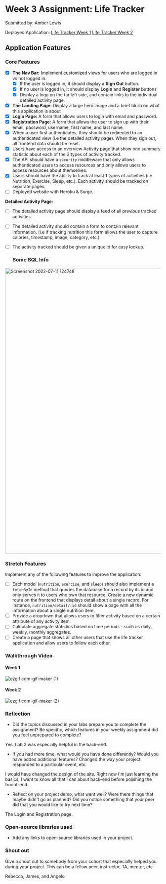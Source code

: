 # Week 3 Assignment: Life Tracker

Submitted by: Amber Lewis

Deployed Application: <a href="https://recordit.co/zdMyD5e8cU">Life Tracker Week 1</a>
<a href="https://recordit.co/ntj2R7FR1N">Life Tracker Week 2</a>


## Application Features

### Core Features

- [x] **The Nav Bar:** Implement customized views for users who are logged in vs not logged in.
  - [x] If the user is logged in, it should display a **Sign Out** button. 
  - [x] If no user is logged in, it should display **Login** and **Register** buttons
  - [x] Display a logo on the far left side, and contain links to the individual detailed activity page. 
- [x] **The Landing Page:** Display a large hero image and a brief blurb on what this application is about
- [x] **Login Page:** A form that allows users to login with email and password.
- [x] **Registration Page:** A form that allows the user to sign up with their email, password, username, first name, and last name.
- [x] When a user first authenticates, they should be redirected to an authenticated view (i.e the detailed activity page). When they sign out, all frontend data should be reset.
- [x] Users have access to an overview Activity page that show one summary statistic about each of the 3 types of activity tracked.
- [x] The API should have a `security` middleware that only allows authenticated users to access resources and only allows users to access resources about themselves. 
- [x] Users should have the ability to track at least **1** types of activities (i.e Nutrition, Exercise, Sleep, etc.). Each activity should be tracked on separate pages.
- [ ] Deployed website with Heroku & Surge. 

**Detailed Activity Page:**
- [ ] The detailed activity page should display a feed of all previous tracked activities.
- [ ] The detailed activity should contain a form to contain relevant information. (i.e if tracking nutrition this form allows the user to capture calories, timestamp, image, category, etc.) 
- [ ] The activity tracked should be given a unique id for easy lookup.
  
  ### Some SQL Info
  
<img width="925" alt="Screenshot 2022-07-11 124748" src="https://user-images.githubusercontent.com/93353341/178316310-2dda0470-c1b5-4ac3-a2af-9e8390f690be.png">

### Stretch Features

Implement any of the following features to improve the application:
- [ ] Each model (`nutrition`, `exercise`, and `sleep`) should also implement a `fetchById` method that queries the database for a record by its id and only serves it to users who own that resource. Create a new dynamic route on the frontend that displays detail about a single record. For instance, `nutrition/detail/:id` should show a page with all the information about a single nutrition item.
- [ ] Provide a dropdown that allows users to filter activity based on a certain attribute of any activity item.
- [ ] Calculate aggregate statistics based on time periods - such as daily, weekly, monthly aggregates.
- [ ] Create a page that shows all other users that use the life tracker application and allow users to follow each other.

### Walkthrough Video
####  Week 1
![ezgif com-gif-maker (1)](https://user-images.githubusercontent.com/93353341/177064532-02ae4e55-8513-4992-a8b6-aa088e506527.gif)

#### Week 2

![ezgif com-gif-maker (2)](https://user-images.githubusercontent.com/93353341/178192908-abd7f7da-96b8-4db7-9476-de0f41302e72.gif)


### Reflection

* Did the topics discussed in your labs prepare you to complete the assignment? Be specific, which features in your weekly assignment did you feel unprepared to complete?

Yes. Lab 2 was especially helpful in the back-end.

* If you had more time, what would you have done differently? Would you have added additional features? Changed the way your project responded to a particular event, etc.

I would have changed the design of the site. Right now I'm just learning the basics, I want to know all that I can about back-end before polishing the froont-end.

* Reflect on your project demo, what went well? Were there things that maybe didn't go as planned? Did you notice something that your peer did that you would like to try next time?

The Login and Registration page. 

### Open-source libraries used

- Add any links to open-source libraries used in your project.

### Shout out

Give a shout out to somebody from your cohort that especially helped you during your project. This can be a fellow peer, instructor, TA, mentor, etc.

Rebecca, James, and Angelo
